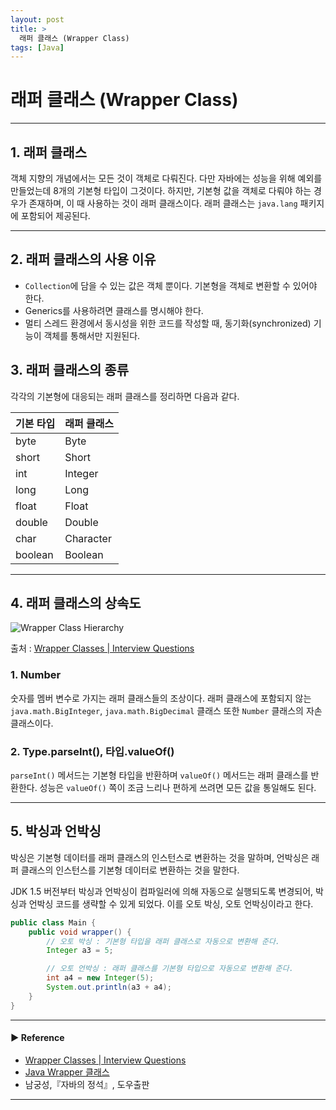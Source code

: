 ```yaml
---
layout: post
title: >
  래퍼 클래스 (Wrapper Class)
tags: [Java]
---
```


# 래퍼 클래스 (Wrapper Class)

---

## 1. 래퍼 클래스
객체 지향의 개념에서는 모든 것이 객체로 다뤄진다. 다만 자바에는 성능을 위해 예외를 만들었는데 8개의 기본형 타입이 그것이다.
하지만, 기본형 값을 객체로 다뤄야 하는 경우가 존재하며, 이 때 사용하는 것이 래퍼 클래스이다. 래퍼 클래스는 `java.lang` 패키지에 포함되어 제공된다.

---

## 2. 래퍼 클래스의 사용 이유
- `Collection`에 담을 수 있는 값은 객체 뿐이다. 기본형을 객체로 변환할 수 있어야 한다.
- Generics를 사용하려면 클래스를 명시해야 한다.
- 멀티 스레드 환경에서 동시성을 위한 코드를 작성할 때, 동기화(synchronized) 기능이 객체를 통해서만 지원된다.

## 3. 래퍼 클래스의 종류
각각의 기본형에 대응되는 래퍼 클래스를 정리하면 다음과 같다.

| 기본 타입   | 래퍼 클래스    |
|---------|-----------|
| byte    | Byte      |
| short   | Short     |
| int     | Integer   |
| long    | Long      |
| float   | Float     |
| double  | Double    |
| char    | Character |
| boolean | Boolean   |

---

## 4. 래퍼 클래스의 상속도

![Wrapper Class Hierarchy](https://drive.google.com/uc?export=view&id=1ndnGcNKx3J2RIkltOriPWhCkdcroGMr- )

출처 : [Wrapper Classes &#124; Interview Questions](https://codepumpkin.com/interview-questions-wrapper-classes/)

### 1. Number
숫자를 멤버 변수로 가지는 래퍼 클래스들의 조상이다. 래퍼 클래스에 포함되지 않는 `java.math.BigInteger`, `java.math.BigDecimal` 클래스 또한 `Number` 클래스의 자손 클래스이다.

### 2. Type.parseInt(), 타입.valueOf()
`parseInt()` 메서드는 기본형 타입을 반환하며 `valueOf()` 메서드는 래퍼 클래스를 반환한다. 성능은 `valueOf()` 쪽이 조금 느리나 편하게 쓰려면 모든 값을 통일해도 된다.

---

## 5. 박싱과 언박싱
박싱은 기본형 데이터를 래퍼 클래스의 인스턴스로 변환하는 것을 말하며, 언박싱은 래퍼 클래스의 인스턴스를 기본형 데이터로 변환하는 것을 말한다.

JDK 1.5 버전부터 박싱과 언박싱이 컴파일러에 의해 자동으로 실행되도록 변경되어, 박싱과 언박싱 코드를 생략할 수 있게 되었다. 이를 오토 박싱, 오토 언박싱이라고 한다.
```java
public class Main {
    public void wrapper() {
        // 오토 박싱 : 기본형 타입을 래퍼 클래스로 자동으로 변환해 준다.
        Integer a3 = 5;

        // 오토 언박싱 : 래퍼 클래스를 기본형 타입으로 자동으로 변환해 준다.
        int a4 = new Integer(5);
        System.out.println(a3 + a4);
    }
}
```

---
#### ▶ Reference
- [Wrapper Classes &#124; Interview Questions](https://codepumpkin.com/interview-questions-wrapper-classes/)
- [Java Wrapper 클래스](https://junhyunny.github.io/java/java-wrapper-class/)
- 남궁성,『자바의 정석』, 도우출판

---